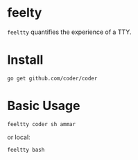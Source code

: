 # feelty

`feeltty` quantifies the experience of a TTY.

# Install

```shell script
go get github.com/coder/coder
```

# Basic Usage

```shell script
feeltty coder sh ammar
```

or local:

```shell script
feeltty bash
```
